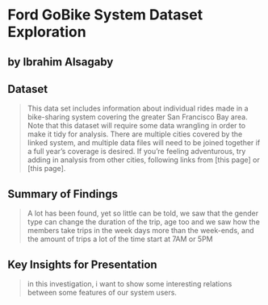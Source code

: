 # Ford GoBike System Dataset Exploration
## by Ibrahim Alsagaby


## Dataset

> This data set includes information about individual rides made in a bike-sharing system covering the greater San Francisco Bay area.
     Note that this dataset will require some data wrangling in order to make it tidy for analysis. There are multiple cities covered by the         linked system, and multiple data files will need to be joined together if a full year’s coverage is desired.
    If you’re feeling adventurous, try adding in analysis from other cities, following links from [this page] or [this page].


## Summary of Findings

> A lot has been found, yet so little can be told, we saw that the gender type can change the duration of the trip, age too
and we saw how the members take trips in the week days more than the week-ends, and the amount of trips a lot of the time start at 7AM or 5PM



## Key Insights for Presentation

> in this investigation, i want to show some interesting relations between some features of our system users.